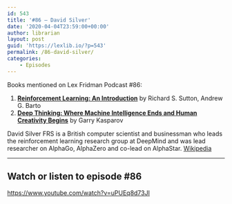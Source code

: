 ```yaml
---
id: 543
title: '#86 – David Silver'
date: '2020-04-04T23:59:00+00:00'
author: librarian
layout: post
guid: 'https://lexlib.io/?p=543'
permalink: /86-david-silver/
categories:
    - Episodes
---
```


Books mentioned on Lex Fridman Podcast #86:

1. <b><a href="https://amzn.to/3TZAj1v" target="_blank" rel="sponsored noopener noreferrer">Reinforcement Learning: An Introduction</a></b> by Richard S. Sutton, Andrew G. Barto
2. <b><a href="https://amzn.to/3AD05BS" target="_blank" rel="sponsored noopener noreferrer">Deep Thinking: Where Machine Intelligence Ends and Human Creativity Begins</a></b> by Garry Kasparov

<!--more-->

David Silver FRS is a British computer scientist and businessman who leads the reinforcement learning research group at DeepMind and was lead researcher on AlphaGo, AlphaZero and co-lead on AlphaStar. [Wikipedia](https://en.wikipedia.org/wiki/David_Silver_(computer_scientist))

- - - - - -

## Watch or listen to episode #86

<https://www.youtube.com/watch?v=uPUEq8d73JI>